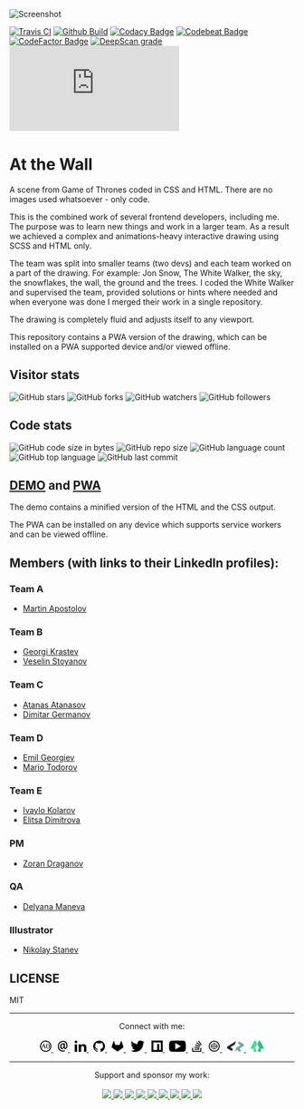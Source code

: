 ![Screenshot](https://raw.githubusercontent.com/scriptex/at-the-wall/master/at-the-wall.png)

[![Travis CI](https://travis-ci.com/scriptex/at-the-wall.svg?branch=master)](https://travis-ci.com/scriptex/at-the-wall)
[![Github Build](https://github.com/scriptex/at-the-wall/workflows/Build/badge.svg)](https://github.com/scriptex/at-the-wall/actions?query=workflow%3ABuild)
[![Codacy Badge](https://app.codacy.com/project/badge/Grade/34d3d75710534dc6a38c3584a1dcd068)](https://www.codacy.com/gh/scriptex/at-the-wall/dashboard?utm_source=github.com&utm_medium=referral&utm_content=scriptex/at-the-wall&utm_campaign=Badge_Grade)
[![Codebeat Badge](https://codebeat.co/badges/d765a4c8-2c0e-44f2-89c3-fa364fdc14e6)](https://codebeat.co/projects/github-com-scriptex-at-the-wall-master)
[![CodeFactor Badge](https://www.codefactor.io/repository/github/scriptex/at-the-wall/badge)](https://www.codefactor.io/repository/github/scriptex/at-the-wall)
[![DeepScan grade](https://deepscan.io/api/teams/3574/projects/5257/branches/40799/badge/grade.svg)](https://deepscan.io/dashboard#view=project&tid=3574&pid=5257&bid=40799)
[![Analytics](https://ga-beacon-361907.ew.r.appspot.com/UA-83446952-1/github.com/scriptex/at-the-wall/README.md?pixel)](https://github.com/scriptex/at-the-wall/)

# At the Wall

A scene from Game of Thrones coded in CSS and HTML.
There are no images used whatsoever - only code.

This is the combined work of several frontend developers, including me.
The purpose was to learn new things and work in a larger team.
As a result we achieved a complex and animations-heavy interactive drawing using SCSS and HTML only.

The team was split into smaller teams (two devs) and each team worked on a part of the drawing.
For example: Jon Snow, The White Walker, the sky, the snowflakes, the wall, the ground and the trees.
I coded the White Walker and supervised the team, provided solutions or hints where needed and when everyone was done I merged their work in a single repository.

The drawing is completely fluid and adjusts itself to any viewport.

This repository contains a PWA version of the drawing, which can be installed on a PWA supported device and/or viewed offline.

## Visitor stats

![GitHub stars](https://img.shields.io/github/stars/scriptex/at-the-wall?style=social)
![GitHub forks](https://img.shields.io/github/forks/scriptex/at-the-wall?style=social)
![GitHub watchers](https://img.shields.io/github/watchers/scriptex/at-the-wall?style=social)
![GitHub followers](https://img.shields.io/github/followers/scriptex?style=social)

## Code stats

![GitHub code size in bytes](https://img.shields.io/github/languages/code-size/scriptex/at-the-wall)
![GitHub repo size](https://img.shields.io/github/repo-size/scriptex/at-the-wall?style=plastic)
![GitHub language count](https://img.shields.io/github/languages/count/scriptex/at-the-wall?style=plastic)
![GitHub top language](https://img.shields.io/github/languages/top/scriptex/at-the-wall?style=plastic)
![GitHub last commit](https://img.shields.io/github/last-commit/scriptex/at-the-wall?style=plastic)

## [DEMO](https://codepen.io/scriptex/full/eLWdKN/) and [PWA](https://at-the-wall.atanas.info/)

The demo contains a minified version of the HTML and the CSS output.

The PWA can be installed on any device which supports service workers and can be viewed offline.

## Members (with links to their LinkedIn profiles):

### Team A

-   [Martin Apostolov](https://www.linkedin.com/in/martoapostolov/)

### Team B

-   [Georgi Krastev](https://www.linkedin.com/in/georgi-krastev-a798abba)
-   [Veselin Stoyanov](https://www.linkedin.com/in/veselin-stoyanov-20382b47)

### Team C

-   [Atanas Atanasov](https://www.linkedin.com/in/scriptex)
-   [Dimitar Germanov](https://www.linkedin.com/in/dimitar-germanov-43428312a)

### Team D

-   [Emil Georgiev](https://www.linkedin.com/in/emil-georgiev-23a5989b/)
-   [Mario Todorov](https://www.linkedin.com/in/mario-todorov-9297a045/)

### Team E

-   [Ivaylo Kolarov](https://www.linkedin.com/in/ivaylo-kolarov-70668763/)
-   [Elitsa Dimitrova](https://www.linkedin.com/in/elitsa-dimitrova-1b0429170/)

### PM

-   [Zoran Draganov](https://www.linkedin.com/in/zoran-a-k-a-zack-draganov-a7a156126/)

### QA

-   [Delyana Maneva](https://www.linkedin.com/in/delyana-maneva-b2069254/)

### Illustrator

-   [Nikolay Stanev](https://www.linkedin.com/in/nikolay-stanev-53ab04b8/)

## LICENSE

MIT

---

<div align="center">
    Connect with me:
</div>

<br />

<div align="center">
    <a href="https://atanas.info">
        <img src="https://raw.githubusercontent.com/scriptex/socials/master/styled-assets/logo.svg" height="20" alt="">
    </a>
    &nbsp;
    <a href="mailto:hi@atanas.info">
        <img src="https://raw.githubusercontent.com/scriptex/socials/master/styled-assets/email.svg" height="20" alt="">
    </a>
    &nbsp;
    <a href="https://www.linkedin.com/in/scriptex/">
        <img src="https://raw.githubusercontent.com/scriptex/socials/master/styled-assets/linkedin.svg" height="20" alt="">
    </a>
    &nbsp;
    <a href="https://github.com/scriptex">
        <img src="https://raw.githubusercontent.com/scriptex/socials/master/styled-assets/github.svg" height="20" alt="">
    </a>
    &nbsp;
    <a href="https://gitlab.com/scriptex">
        <img src="https://raw.githubusercontent.com/scriptex/socials/master/styled-assets/gitlab.svg" height="20" alt="">
    </a>
    &nbsp;
    <a href="https://twitter.com/scriptexbg">
        <img src="https://raw.githubusercontent.com/scriptex/socials/master/styled-assets/twitter.svg" height="20" alt="">
    </a>
    &nbsp;
    <a href="https://www.npmjs.com/~scriptex">
        <img src="https://raw.githubusercontent.com/scriptex/socials/master/styled-assets/npm.svg" height="20" alt="">
    </a>
    &nbsp;
    <a href="https://www.youtube.com/user/scriptex">
        <img src="https://raw.githubusercontent.com/scriptex/socials/master/styled-assets/youtube.svg" height="20" alt="">
    </a>
    &nbsp;
    <a href="https://stackoverflow.com/users/4140082/atanas-atanasov">
        <img src="https://raw.githubusercontent.com/scriptex/socials/master/styled-assets/stackoverflow.svg" height="20" alt="">
    </a>
    &nbsp;
    <a href="https://codepen.io/scriptex/">
        <img src="https://raw.githubusercontent.com/scriptex/socials/master/styled-assets/codepen.svg" width="20" alt="">
    </a>
    &nbsp;
    <a href="https://profile.codersrank.io/user/scriptex">
        <img src="https://raw.githubusercontent.com/scriptex/socials/master/styled-assets/codersrank.svg" height="20" alt="">
    </a>
    &nbsp;
    <a href="https://linktr.ee/scriptex">
        <img src="https://raw.githubusercontent.com/scriptex/socials/master/styled-assets/linktree.svg" height="20" alt="">
    </a>
</div>

---

<div align="center">
Support and sponsor my work:
<br />
<br />
<a href="https://twitter.com/intent/tweet?text=Checkout%20this%20awesome%20developer%20profile%3A&url=https%3A%2F%2Fgithub.com%2Fscriptex&via=scriptexbg&hashtags=software%2Cgithub%2Ccode%2Cawesome" title="Tweet">
	<img src="https://img.shields.io/badge/Tweet-Share_my_profile-blue.svg?logo=twitter&color=38A1F3" />
</a>
<a href="https://paypal.me/scriptex" title="Donate on Paypal">
	<img src="https://img.shields.io/badge/Donate-Support_me_on_PayPal-blue.svg?logo=paypal&color=222d65" />
</a>
<a href="https://revolut.me/scriptex" title="Donate on Revolut">
	<img src="https://img.shields.io/endpoint?url=https://raw.githubusercontent.com/scriptex/scriptex/master/badges/revolut.json" />
</a>
<a href="https://patreon.com/atanas" title="Become a Patron">
	<img src="https://img.shields.io/badge/Become_Patron-Support_me_on_Patreon-blue.svg?logo=patreon&color=e64413" />
</a>
<a href="https://ko-fi.com/scriptex" title="Buy Me A Coffee">
	<img src="https://img.shields.io/badge/Donate-Buy%20me%20a%20coffee-yellow.svg?logo=ko-fi" />
</a>
<a href="https://liberapay.com/scriptex/donate" title="Donate on Liberapay">
	<img src="https://img.shields.io/liberapay/receives/scriptex?label=Donate%20on%20Liberapay&logo=liberapay" />
</a>

<a href="https://img.shields.io/endpoint?url=https://raw.githubusercontent.com/scriptex/scriptex/master/badges/bitcoin.json" title="Donate Bitcoin">
	<img src="https://img.shields.io/endpoint?url=https://raw.githubusercontent.com/scriptex/scriptex/master/badges/bitcoin.json" />
</a>
<a href="https://img.shields.io/endpoint?url=https://raw.githubusercontent.com/scriptex/scriptex/master/badges/etherium.json" title="Donate Etherium">
	<img src="https://img.shields.io/endpoint?url=https://raw.githubusercontent.com/scriptex/scriptex/master/badges/etherium.json" />
</a>
<a href="https://img.shields.io/endpoint?url=https://raw.githubusercontent.com/scriptex/scriptex/master/badges/shiba-inu.json" title="Donate Shiba Inu">
	<img src="https://img.shields.io/endpoint?url=https://raw.githubusercontent.com/scriptex/scriptex/master/badges/shiba-inu.json" />
</a>
</div>
